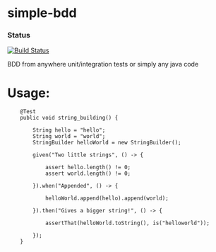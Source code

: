 # simple-bdd
### Status
[![Build Status](https://api.travis-ci.org/codehackerr/simple-bdd.png)](https://api.travis-ci.org/codehackerr/simple-bdd.png)

BDD from anywhere unit/integration tests or simply any java code

# Usage:
```
    @Test
    public void string_building() {
    
        String hello = "hello";
        String world = "world";
        StringBuilder helloWorld = new StringBuilder();

        given("Two little strings", () -> {

            assert hello.length() != 0;
            assert world.length() != 0;

        }).when("Appended", () -> {

            helloWorld.append(hello).append(world);

        }).then("Gives a bigger string!", () -> {

            assertThat(helloWorld.toString(), is("helloworld"));

        });
    }

```
